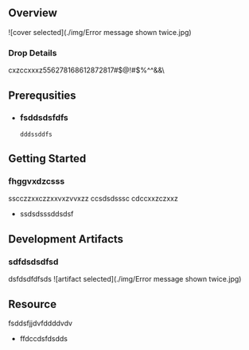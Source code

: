 
## Overview

![cover selected](./img/Error message shown twice.jpg)

### Drop Details

cxzccxxxz556278168612872817#$@!#$%^^&&\



## Prerequsities

- ### fsddsdsfdfs
  ```shell
  dddssddfs
  ```
      

## Getting Started
### fhggvxdzcsss
sscczzxxczzxxvxzvvxzz
ccsdsdsssc
cdccxxzczxxz
- ssdsdsssddsdsf

## Development Artifacts
### sdfdsdsdfsd
dsfdsdfdfsds
![artifact selected](./img/Error message shown twice.jpg)

## Resource
fsddsfjjdvfddddvdv
- ffdccdsfdsdds


    